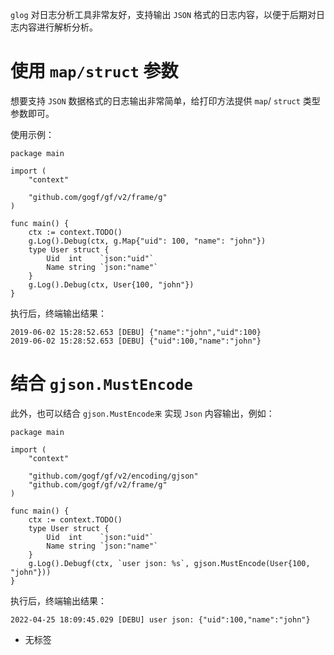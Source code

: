 `glog` 对日志分析工具非常友好，支持输出 `JSON` 格式的日志内容，以便于后期对日志内容进行解析分析。

# 使用 `map/struct` 参数

想要支持 `JSON` 数据格式的日志输出非常简单，给打印方法提供 `map`/ `struct` 类型参数即可。

使用示例：

```
package main

import (
	"context"

	"github.com/gogf/gf/v2/frame/g"
)

func main() {
	ctx := context.TODO()
	g.Log().Debug(ctx, g.Map{"uid": 100, "name": "john"})
	type User struct {
		Uid  int    `json:"uid"`
		Name string `json:"name"`
	}
	g.Log().Debug(ctx, User{100, "john"})
}
```

执行后，终端输出结果：

```
2019-06-02 15:28:52.653 [DEBU] {"name":"john","uid":100}
2019-06-02 15:28:52.653 [DEBU] {"uid":100,"name":"john"}
```

# 结合 `gjson.MustEncode`

此外，也可以结合 `gjson.MustEncode来` 实现 `Json` 内容输出，例如：

```
package main

import (
	"context"

	"github.com/gogf/gf/v2/encoding/gjson"
	"github.com/gogf/gf/v2/frame/g"
)

func main() {
	ctx := context.TODO()
	type User struct {
		Uid  int    `json:"uid"`
		Name string `json:"name"`
	}
	g.Log().Debugf(ctx, `user json: %s`, gjson.MustEncode(User{100, "john"}))
}
```

执行后，终端输出结果：

```
2022-04-25 18:09:45.029 [DEBU] user json: {"uid":100,"name":"john"}
```

- 无标签